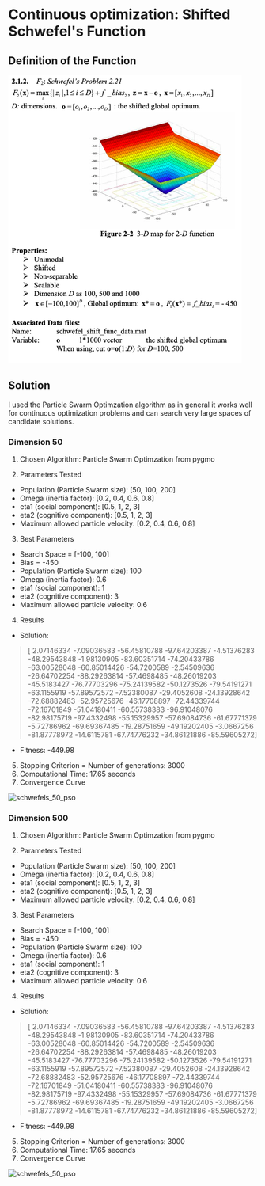 # Continuous optimization: Shifted Schwefel's Function

## Definition of the Function

![sphere_definition](images/schwefel_definition.png)

## Solution

I used the Particle Swarm Optimzation algorithm as in general it works well for continuous optimization problems and can search very large spaces of candidate solutions.

### Dimension 50

1. Chosen Algorithm: Particle Swarm Optimzation from pygmo

2. Parameters Tested
* Population (Particle Swarm size):  [50, 100, 200]
* Omega (inertia factor):  [0.2, 0.4, 0.6, 0.8]
* eta1 (social component):  [0.5, 1, 2, 3]
* eta2 (cognitive component):  [0.5, 1, 2, 3]
* Maximum allowed particle velocity:  [0.2, 0.4, 0.6, 0.8]

3. Best Parameters  
* Search Space = [-100, 100]  
* Bias = -450  
* Population (Particle Swarm size):  100
* Omega (inertia factor):  0.6
* eta1 (social component):  1
* eta2 (cognitive component):  3
* Maximum allowed particle velocity:  0.6
	
4. Results
* Solution: 
>  	[  2.07146334  -7.09036583 -56.45810788 -97.64203387  -4.51376283
   -48.29543848  -1.98130905 -83.60351714 -74.20433786 -63.00528048
   -60.85014426 -54.7200589   -2.54509636 -26.64702254 -88.29263814
   -57.4698485  -48.26019203 -45.5183427  -76.77703296 -75.24139582
   -50.1273526  -79.54191271 -63.1155919  -57.89572572  -7.52380087
   -29.4052608  -24.13928642 -72.68882483 -52.95725676 -46.17708897
   -72.44339744 -72.16701849 -51.04180411 -60.55738383 -96.91048076
   -82.98175719 -97.4332498  -55.15329957 -57.69084736 -61.67771379
    -5.72786962 -69.69367485 -19.28751659 -49.19202405  -3.0667256
   -81.87778972 -14.6115781  -67.74776232 -34.86121886 -85.59605272]
* Fitness: -449.98

5. Stopping Criterion = Number of generations: 3000
6. Computational Time:  17.65  seconds
7. Convergence Curve

![schwefels_50_pso](images/schwefels_50_pso.png)

### Dimension 500

1. Chosen Algorithm: Particle Swarm Optimzation from pygmo

2. Parameters Tested
* Population (Particle Swarm size):  [50, 100, 200]
* Omega (inertia factor):  [0.2, 0.4, 0.6, 0.8]
* eta1 (social component):  [0.5, 1, 2, 3]
* eta2 (cognitive component):  [0.5, 1, 2, 3]
* Maximum allowed particle velocity:  [0.2, 0.4, 0.6, 0.8]

3. Best Parameters  
* Search Space = [-100, 100]  
* Bias = -450  
* Population (Particle Swarm size):  100
* Omega (inertia factor):  0.6
* eta1 (social component):  1
* eta2 (cognitive component):  3
* Maximum allowed particle velocity:  0.6
  
4. Results
* Solution: 
>   [  2.07146334  -7.09036583 -56.45810788 -97.64203387  -4.51376283
   -48.29543848  -1.98130905 -83.60351714 -74.20433786 -63.00528048
   -60.85014426 -54.7200589   -2.54509636 -26.64702254 -88.29263814
   -57.4698485  -48.26019203 -45.5183427  -76.77703296 -75.24139582
   -50.1273526  -79.54191271 -63.1155919  -57.89572572  -7.52380087
   -29.4052608  -24.13928642 -72.68882483 -52.95725676 -46.17708897
   -72.44339744 -72.16701849 -51.04180411 -60.55738383 -96.91048076
   -82.98175719 -97.4332498  -55.15329957 -57.69084736 -61.67771379
    -5.72786962 -69.69367485 -19.28751659 -49.19202405  -3.0667256
   -81.87778972 -14.6115781  -67.74776232 -34.86121886 -85.59605272]
* Fitness: -449.98

5. Stopping Criterion = Number of generations: 3000
6. Computational Time:  17.65  seconds
7. Convergence Curve

![schwefels_50_pso](images/schwefels_50_pso.png)